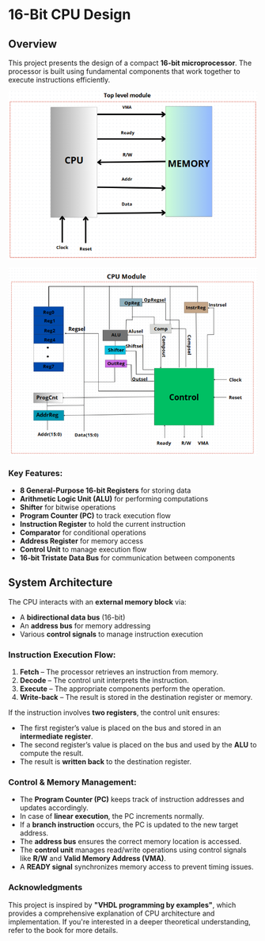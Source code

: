 # 16-Bit CPU Design

## Overview

This project presents the design of a compact **16-bit microprocessor**. The processor is built using fundamental components that work together to execute instructions efficiently. 

![overview](./TopLvel.PNG)

![overview](./CPUBlocDesign.PNG)



### Key Features:
- **8 General-Purpose 16-bit Registers** for storing data
- **Arithmetic Logic Unit (ALU)** for performing computations
- **Shifter** for bitwise operations
- **Program Counter (PC)** to track execution flow
- **Instruction Register** to hold the current instruction
- **Comparator** for conditional operations
- **Address Register** for memory access
- **Control Unit** to manage execution flow
- **16-bit Tristate Data Bus** for communication between components

## System Architecture

The CPU interacts with an **external memory block** via:
- A **bidirectional data bus** (16-bit)
- An **address bus** for memory addressing
- Various **control signals** to manage instruction execution

### Instruction Execution Flow:
1. **Fetch** – The processor retrieves an instruction from memory.
2. **Decode** – The control unit interprets the instruction.
3. **Execute** – The appropriate components perform the operation.
4. **Write-back** – The result is stored in the destination register or memory.

If the instruction involves **two registers**, the control unit ensures:
- The first register’s value is placed on the bus and stored in an **intermediate register**.
- The second register’s value is placed on the bus and used by the **ALU** to compute the result.
- The result is **written back** to the destination register.

### Control & Memory Management:
- The **Program Counter (PC)** keeps track of instruction addresses and updates accordingly.
- In case of **linear execution**, the PC increments normally.
- If a **branch instruction** occurs, the PC is updated to the new target address.
- The **address bus** ensures the correct memory location is accessed.
- The **control unit** manages read/write operations using control signals like **R/W** and **Valid Memory Address (VMA)**.
- A **READY signal** synchronizes memory access to prevent timing issues.




### Acknowledgments
This project is inspired by **"VHDL programming by examples"**, which provides a comprehensive explanation of CPU architecture and implementation. If you're interested in a deeper theoretical understanding, refer to the book for more details.



